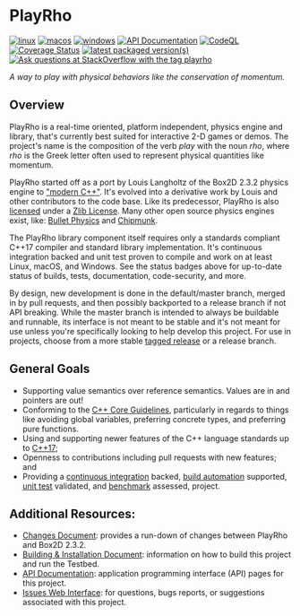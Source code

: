 <!--
  This is written for GitHub Flavored Markdown.
  See: https://github.github.com/gfm/
-->

# PlayRho

[![linux](https://github.com/louis-langholtz/PlayRho/actions/workflows/linux.yml/badge.svg)](https://github.com/louis-langholtz/PlayRho/actions/workflows/linux.yml)
[![macos](https://github.com/louis-langholtz/PlayRho/actions/workflows/macos.yml/badge.svg)](https://github.com/louis-langholtz/PlayRho/actions/workflows/macos.yml)
[![windows](https://github.com/louis-langholtz/PlayRho/actions/workflows/windows.yml/badge.svg)](https://github.com/louis-langholtz/PlayRho/actions/workflows/windows.yml)
[![API Documentation](https://github.com/louis-langholtz/PlayRho/actions/workflows/docs.yml/badge.svg)](https://github.com/louis-langholtz/PlayRho/actions/workflows/docs.yml)
[![CodeQL](https://github.com/louis-langholtz/PlayRho/actions/workflows/codeql.yml/badge.svg)](https://github.com/louis-langholtz/PlayRho/actions/workflows/codeql.yml)
[![Coverage Status](https://coveralls.io/repos/github/louis-langholtz/PlayRho/badge.svg?branch=master)](https://coveralls.io/github/louis-langholtz/PlayRho?branch=master)
[![latest packaged version(s)](https://repology.org/badge/latest-versions/playrho.svg?header=latest%20packaged)](https://repology.org/project/playrho/versions)
[![Ask questions at StackOverflow with the tag playrho](https://img.shields.io/badge/stackoverflow-playrho-blue.svg)](https://stackoverflow.com/questions/tagged/playrho)

*A way to play with physical behaviors like the conservation of momentum.*

## Overview

PlayRho is a real-time oriented, platform independent, physics engine and library, that's currently best suited for interactive 2-D games or demos.
The project's name is the composition of the verb *play* with the noun *rho*, where
*rho* is the Greek letter often used to represent physical quantities like momentum.

PlayRho started off as a port by Louis Langholtz of the Box2D 2.3.2 physics engine to ["modern C++"](https://msdn.microsoft.com/en-us/library/hh279654.aspx).
It's evolved into a derivative work by Louis and other contributors to the code base.
Like its predecessor, PlayRho is also [licensed](LICENSE.txt) under a [Zlib License](https://opensource.org/licenses/Zlib).
Many other open source physics engines exist, like: [Bullet Physics](http://bulletphysics.org/) and [Chipmunk](https://chipmunk-physics.net).

The PlayRho library component itself requires only a standards compliant C++17 compiler and standard library implementation.
It's continuous integration backed and unit test proven to compile and work on at least Linux, macOS, and Windows.
See the status badges above for up-to-date status of builds, tests, documentation, code-security, and more.

By design, new development is done in the default/master branch, merged in by pull requests, and then possibly
backported to a release branch if not API breaking.
While the master branch is intended to always be buildable and runnable,
its interface is not meant to be stable and it's not meant for use unless you're specifically looking to help develop this project.
For use in projects,
choose from a more stable [tagged release](https://github.com/louis-langholtz/PlayRho/releases) or a release branch.

## General Goals

- Supporting value semantics over reference semantics. Values are in and pointers are out!
- Conforming to the [C++ Core Guidelines](https://github.com/isocpp/CppCoreGuidelines/blob/master/CppCoreGuidelines.md),
  particularly in regards to things like avoiding global variables,
  preferring concrete types, and preferring pure functions.
- Using and supporting newer features of the C++ language standards up to [C++17](https://en.wikipedia.org/wiki/C%2B%2B17);
- Openness to contributions including pull requests with new features; and
- Providing a [continuous integration](https://en.wikipedia.org/wiki/Continuous_integration)
  backed, [build automation](https://en.wikipedia.org/wiki/Build_automation) supported,
  [unit test](https://en.wikipedia.org/wiki/Unit_testing) validated, and [benchmark](https://en.wikipedia.org/wiki/Benchmark_(computing)) assessed, project.

## Additional Resources:

- [Changes Document](Changes.md):
  provides a run-down of changes between PlayRho and Box2D 2.3.2.
- [Building & Installation Document](INSTALL.md):
  information on how to build this project and run the Testbed.
- [API Documentation](http://louis-langholtz.github.io/PlayRho/API/index.html): application programming interface (API) pages for this project.
- [Issues Web Interface](https://github.com/louis-langholtz/PlayRho/issues):
  for questions, bugs reports, or suggestions associated with this project.
